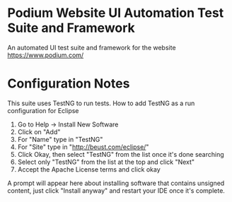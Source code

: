 # Podium Website UI Automation Test Suite and Framework
An automated UI test suite and framework for the website https://www.podium.com/

# Configuration Notes
This suite uses TestNG to run tests.
How to add TestNG as a run configuration for Eclipse
1. Go to Help -> Install New Software
2. Click on "Add"
3. For "Name" type in "TestNG"
4. For "Site" type in "http://beust.com/eclipse/"
5. Click Okay, then select "TestNG" from the list once it's done searching
6. Select only "TestNG" from the list at the top and click "Next"
7. Accept the Apache License terms and click okay

A prompt will appear here about installing software that contains unsigned content, just click "Install anyway" and restart your IDE once it's complete.
